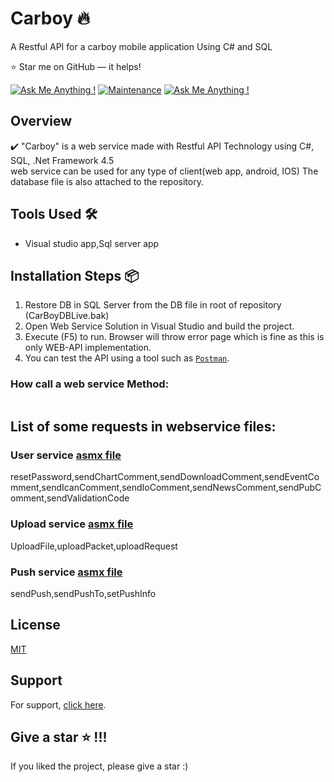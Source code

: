 # Carboy 🔥
A Restful API for a carboy mobile application Using C# and SQL

:star: Star me on GitHub — it helps!

[![Ask Me Anything !](https://img.shields.io/badge/ask%20me-linkedin-1abc9c.svg)](https://www.linkedin.com/in/SoheilaSadeghian/)
[![Maintenance](https://img.shields.io/badge/maintained-yes-green.svg)](https://github.com/SoheilaSadeghian/SoheilaSadeghian.github.io)
[![Ask Me Anything !](https://img.shields.io/badge/production%20year-2019-1abc9c.svg)]()

## Overview

✔️ "Carboy" is a web service made with Restful API Technology using C#, SQL, .Net Framework 4.5\
    web service can be used for any type of client(web app, android, IOS)
    The database file is also attached to the repository.

## Tools Used 🛠️
*  Visual studio app,Sql server app

## Installation Steps 📦 
1. Restore DB in SQL Server from the DB file in root of repository (CarBoyDBLive.bak)<br/>
2. Open Web Service Solution in Visual Studio and build the project.<br/>
3. Execute (F5) to run. Browser will throw error page which is fine as this is only WEB-API implementation.<br/>
4. You can test the API using a tool such as [`Postman`](https://www.getpostman.com/).



### How call a web service Method:
```c#

```
## List of some requests in webservice files:

 ### User service [asmx file](https://github.com/soheilasadeghian/Appinno/blob/main/appinno_panel_webservice/AppinnoNew/service/userservice.asmx.cs)

resetPassword,sendChartComment,sendDownloadComment,sendEventComment,sendIcanComment,sendIoComment,sendNewsComment,sendPubComment,sendValidationCode
 
 ### Upload service [asmx file](https://github.com/soheilasadeghian/Appinno/blob/main/appinno_panel_webservice/AppinnoNew/service/uploadService.asmx.cs)
UploadFile,uploadPacket,uploadRequest

 ### Push service [asmx file](https://github.com/soheilasadeghian/Appinno/blob/main/appinno_panel_webservice/AppinnoNew/service/pushservice.asmx.cs)
sendPush,sendPushTo,setPushInfo



## License
[MIT](https://github.com/soheilasadeghian/Carboy/blob/main/LICENSE)

## Support
For support, [click here](https://github.com/soheilasadeghian).

## Give a star ⭐️ !!!
If you liked the project, please give a star :)



